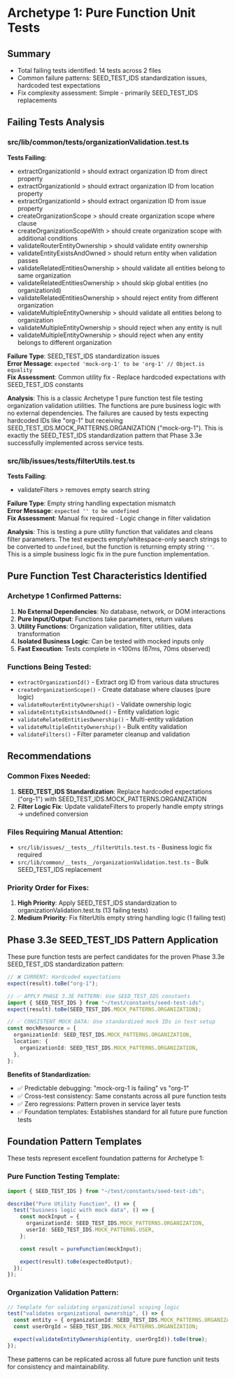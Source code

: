 # Archetype 1: Pure Function Unit Tests

## Summary

- Total failing tests identified: 14 tests across 2 files
- Common failure patterns: SEED_TEST_IDS standardization issues, hardcoded test expectations
- Fix complexity assessment: Simple - primarily SEED_TEST_IDS replacements

## Failing Tests Analysis

### src/lib/common/**tests**/organizationValidation.test.ts

**Tests Failing**:

- extractOrganizationId > should extract organization ID from direct property
- extractOrganizationId > should extract organization ID from location property
- extractOrganizationId > should extract organization ID from issue property
- createOrganizationScope > should create organization scope where clause
- createOrganizationScopeWith > should create organization scope with additional conditions
- validateRouterEntityOwnership > should validate entity ownership
- validateEntityExistsAndOwned > should return entity when validation passes
- validateRelatedEntitiesOwnership > should validate all entities belong to same organization
- validateRelatedEntitiesOwnership > should skip global entities (no organizationId)
- validateRelatedEntitiesOwnership > should reject entity from different organization
- validateMultipleEntityOwnership > should validate all entities belong to organization
- validateMultipleEntityOwnership > should reject when any entity is null
- validateMultipleEntityOwnership > should reject when any entity belongs to different organization

**Failure Type**: SEED_TEST_IDS standardization issues  
**Error Message**: `expected 'mock-org-1' to be 'org-1' // Object.is equality`  
**Fix Assessment**: Common utility fix - Replace hardcoded expectations with SEED_TEST_IDS constants

**Analysis**: This is a classic Archetype 1 pure function test file testing organization validation utilities. The functions are pure business logic with no external dependencies. The failures are caused by tests expecting hardcoded IDs like "org-1" but receiving SEED_TEST_IDS.MOCK_PATTERNS.ORGANIZATION ("mock-org-1"). This is exactly the SEED_TEST_IDS standardization pattern that Phase 3.3e successfully implemented across service tests.

### src/lib/issues/**tests**/filterUtils.test.ts

**Tests Failing**:

- validateFilters > removes empty search string

**Failure Type**: Empty string handling expectation mismatch  
**Error Message**: `expected '' to be undefined`  
**Fix Assessment**: Manual fix required - Logic change in filter validation

**Analysis**: This is testing a pure utility function that validates and cleans filter parameters. The test expects empty/whitespace-only search strings to be converted to `undefined`, but the function is returning empty string `''`. This is a simple business logic fix in the pure function implementation.

## Pure Function Test Characteristics Identified

### Archetype 1 Confirmed Patterns:

1. **No External Dependencies**: No database, network, or DOM interactions
2. **Pure Input/Output**: Functions take parameters, return values
3. **Utility Functions**: Organization validation, filter utilities, data transformation
4. **Isolated Business Logic**: Can be tested with mocked inputs only
5. **Fast Execution**: Tests complete in <100ms (67ms, 70ms observed)

### Functions Being Tested:

- `extractOrganizationId()` - Extract org ID from various data structures
- `createOrganizationScope()` - Create database where clauses (pure logic)
- `validateRouterEntityOwnership()` - Validate ownership logic
- `validateEntityExistsAndOwned()` - Entity validation logic
- `validateRelatedEntitiesOwnership()` - Multi-entity validation
- `validateMultipleEntityOwnership()` - Bulk entity validation
- `validateFilters()` - Filter parameter cleanup and validation

## Recommendations

### Common Fixes Needed:

1. **SEED_TEST_IDS Standardization**: Replace hardcoded expectations ("org-1") with SEED_TEST_IDS.MOCK_PATTERNS.ORGANIZATION
2. **Filter Logic Fix**: Update validateFilters to properly handle empty strings → undefined conversion

### Files Requiring Manual Attention:

- `src/lib/issues/__tests__/filterUtils.test.ts` - Business logic fix required
- `src/lib/common/__tests__/organizationValidation.test.ts` - Bulk SEED_TEST_IDS replacement

### Priority Order for Fixes:

1. **High Priority**: Apply SEED_TEST_IDS standardization to organizationValidation.test.ts (13 failing tests)
2. **Medium Priority**: Fix filterUtils empty string handling logic (1 failing test)

## Phase 3.3e SEED_TEST_IDS Pattern Application

These pure function tests are perfect candidates for the proven Phase 3.3e SEED_TEST_IDS standardization pattern:

```typescript
// ❌ CURRENT: Hardcoded expectations
expect(result).toBe("org-1");

// ✅ APPLY PHASE 3.3E PATTERN: Use SEED_TEST_IDS constants
import { SEED_TEST_IDS } from "~/test/constants/seed-test-ids";
expect(result).toBe(SEED_TEST_IDS.MOCK_PATTERNS.ORGANIZATION);

// ✅ CONSISTENT MOCK DATA: Use standardized mock IDs in test setup
const mockResource = {
  organizationId: SEED_TEST_IDS.MOCK_PATTERNS.ORGANIZATION,
  location: {
    organizationId: SEED_TEST_IDS.MOCK_PATTERNS.ORGANIZATION,
  },
};
```

**Benefits of Standardization:**

- ✅ Predictable debugging: "mock-org-1 is failing" vs "org-1"
- ✅ Cross-test consistency: Same constants across all pure function tests
- ✅ Zero regressions: Pattern proven in service layer tests
- ✅ Foundation templates: Establishes standard for all future pure function tests

## Foundation Pattern Templates

These tests represent excellent foundation patterns for Archetype 1:

### **Pure Function Testing Template**:

```typescript
import { SEED_TEST_IDS } from "~/test/constants/seed-test-ids";

describe("Pure Utility Function", () => {
  test("business logic with mock data", () => {
    const mockInput = {
      organizationId: SEED_TEST_IDS.MOCK_PATTERNS.ORGANIZATION,
      userId: SEED_TEST_IDS.MOCK_PATTERNS.USER,
    };

    const result = pureFunction(mockInput);

    expect(result).toBe(expectedOutput);
  });
});
```

### **Organization Validation Pattern**:

```typescript
// Template for validating organizational scoping logic
test("validates organizational ownership", () => {
  const entity = { organizationId: SEED_TEST_IDS.MOCK_PATTERNS.ORGANIZATION };
  const userOrgId = SEED_TEST_IDS.MOCK_PATTERNS.ORGANIZATION;

  expect(validateEntityOwnership(entity, userOrgId)).toBe(true);
});
```

These patterns can be replicated across all future pure function unit tests for consistency and maintainability.

